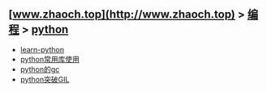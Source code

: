 ## [www.zhaoch.top](http://www.zhaoch.top) > [编程](http://www.zhaoch.top/编程) > [python](http://www.zhaoch.top/编程/python)
+ [learn-python](learn-python)
+ [python常用库使用](python常用库使用)
+ [python的gc](python的gc)
+ [python突破GIL](python突破GIL)


